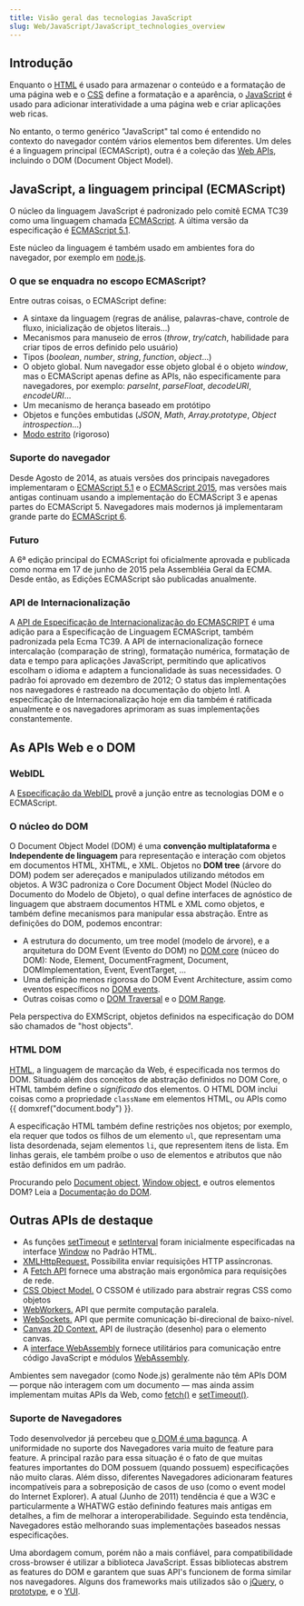 ```yaml
---
title: Visão geral das tecnologias JavaScript
slug: Web/JavaScript/JavaScript_technologies_overview
---
```


## Introdução

Enquanto o [HTML](/pt-BR/docs/Web/HTML) é usado para armazenar o conteúdo e a formatação de uma página web e o [CSS](/pt-BR/docs/Web/CSS) define a formatação e a aparência, o [JavaScript](/pt-BR/docs/Web/JavaScript) é usado para adicionar interatividade a uma página web e criar aplicações web ricas.

No entanto, o termo genérico "JavaScript" tal como é entendido no contexto do navegador contém vários elementos bem diferentes. Um deles é a linguagem principal (ECMAScript), outra é a coleção das [Web APIs](/pt-BR/docs/Web/Reference/API), incluindo o DOM (Document Object Model).

## JavaScript, a linguagem principal (ECMAScript)

O núcleo da linguagem JavaScript é padronizado pelo comitê ECMA TC39 como uma linguagem chamada [ECMAScript](/pt-BR/docs/JavaScript/Language_Resources). A última versão da especificação é [ECMAScript 5.1](http://ecma-international.org/ecma-262/5.1/).

Este núcleo da linguagem é também usado em ambientes fora do navegador, por exemplo em [node.js](http://nodejs.org/).

### O que se enquadra no escopo ECMAScript?

Entre outras coisas, o ECMAScript define:

- A sintaxe da linguagem (regras de análise, palavras-chave, controle de fluxo, inicialização de objetos literais...)
- Mecanismos para manuseio de erros (_throw_, _try/catch_, habilidade para criar tipos de erros definido pelo usuário)
- Tipos (_boolean_, _number_, _string_, _function_, _object_...)
- O objeto global. Num navegador esse objeto global é o objeto _window_, mas o ECMAScript apenas define as APIs, não especificamente para navegadores, por exemplo: _parseInt_, _parseFloat_, _decodeURI_, _encodeURI_...
- Um mecanismo de herança baseado em protótipo
- Objetos e funções embutidas (_JSON_, _Math_, _Array.prototype_, _Object introspection_...)
- [Modo estrito](/pt-BR/docs/Web/JavaScript/Reference/Strict_mode) (rigoroso)

### Suporte do navegador

Desde Agosto de 2014, as atuais versões dos principais navegadores implementaram o [ECMAScript 5.1](/pt-BR/docs/Web/JavaScript/New_in_JavaScript/ECMAScript_5_support_in_Mozilla) e o [ECMAScript 2015](/pt-BR/docs/Web/JavaScript/New_in_JavaScript/ECMAScript_2015_support_in_Mozilla), mas versões mais antigas continuam usando a implementação do ECMAScript 3 e apenas partes do ECMAScript 5. Navegadores mais modernos já implementaram grande parte do [ECMAScript 6](/pt-BR/docs/Web/JavaScript/New_in_JavaScript/ECMAScript_6_support_in_Mozilla).

### Futuro

A 6ª edição principal do ECMAScript foi oficialmente aprovada e publicada como norma em 17 de junho de 2015 pela Assembléia Geral da ECMA. Desde então, as Edições ECMAScript são publicadas anualmente.

### API de Internacionalização

A [API de Especificação de Internacionalização do ECMASCRIPT](http://ecma-international.org/ecma-402/1.0/) é uma adição para a Especificação de Linguagem ECMAScript, também padronizada pela Ecma TC39. A API de internacionalização fornece intercalação (comparação de string), formatação numérica, formatação de data e tempo para aplicações JavaScript, permitindo que aplicativos escolham o idioma e adaptem a funcionalidade às suas necessidades. O padrão foi aprovado em dezembro de 2012; O status das implementações nos navegadores é rastreado na documentação do objeto Intl. A especificação de Internacionalização hoje em dia também é ratificada anualmente e os navegadores aprimoram as suas implementações constantemente.

## As APIs Web e o DOM

### WebIDL

A [Especificação da WebIDL](http://dev.w3.org/2006/webapi/WebIDL/) provê a junção entre as tecnologias DOM e o ECMAScript.

### O núcleo do DOM

O Document Object Model (DOM) é uma **convenção multiplataforma** e **lndependente de linguagem** para representação e interação com objetos em documentos HTML, XHTML, e XML. Objetos no **DOM tree** (árvore do DOM) podem ser adereçados e manipulados utilizando métodos em objetos. A W3C padroniza o Core Document Object Model (Núcleo do Documento do Modelo de Objeto), o qual define interfaces de agnóstico de linguagem que abstraem documentos HTML e XML como objetos, e também define mecanismos para manipular essa abstração. Entre as definições do DOM, podemos encontrar:

- A estrutura do documento, um tree model (modelo de árvore), e a arquitetura do DOM Event (Evento do DOM) no [DOM core](http://dvcs.w3.org/hg/domcore/raw-file/tip/Overview.html) (núceo do DOM): Node, Element, DocumentFragment, Document, DOMImplementation, Event, EventTarget, …
- Uma definição menos rigorosa do DOM Event Architecture, assim como eventos específicos no [DOM events](http://dev.w3.org/2006/webapi/DOM-Level-3-Events/html/DOM3-Events.html).
- Outras coisas como o [DOM Traversal](http://www.w3.org/TR/DOM-Level-2-Traversal-Range/traversal.html) e o [DOM Range](http://html5.org/specs/dom-range.html).

Pela perspectiva do EXMScript, objetos definidos na especificação do DOM são chamados de "host objects".

### HTML DOM

[HTML](http://www.whatwg.org/html), a linguagem de marcação da Web, é especificada nos termos do DOM. Situado além dos conceitos de abstração definidos no DOM Core, o HTML também define o _significado_ dos elementos. O HTML DOM inclui coisas como a propriedade `className` em elementos HTML, ou APIs como {{ domxref("document.body") }}.

A especificação HTML também define restrições nos objetos; por exemplo, ela requer que todos os filhos de um elemento `ul`, que representam uma lista desordenada, sejam elementos `li`, que representem itens de lista. Em linhas gerais, ele também proíbe o uso de elementos e atributos que não estão definidos em um padrão.

Procurando pelo [Document object](/pt-BR/docs/DOM/document), [Window object](/pt-BR/docs/DOM/window), e outros elementos DOM? Leia a [Documentação do DOM](/pt-BR/docs/Gecko_DOM_Reference).

## Outras APIs de destaque

- As funções [setTimeout](/pt-BR/docs/Web/API/setTimeout) e [setInterval](/pt-BR/docs/Web/API/setInterval) foram inicialmente especificadas na interface [Window](http://www.whatwg.org/html/#window) no Padrão HTML.
- [XMLHttpRequest.](http://dev.w3.org/2006/webapi/XMLHttpRequest-2/) Possibilita enviar requisições HTTP assíncronas.
- A [Fetch API](https://fetch.spec.whatwg.org/) fornece uma abstração mais ergonômica para requisições de rede.
- [CSS Object Model.](http://dev.w3.org/csswg/cssom/) O CSSOM é utilizado para abstrair regras CSS como objetos
- [WebWorkers.](http://www.whatwg.org/specs/web-workers/current-work/) API que permite computação paralela.
- [WebSockets.](http://www.whatwg.org/C/#network) API que permite comunicação bi-direcional de baixo-nível.
- [Canvas 2D Context.](http://www.whatwg.org/html/#2dcontext) API de ilustração (desenho) para o elemento canvas.
- A [interface WebAssembly](https://webassembly.github.io/spec/js-api) fornece utilitários para comunicação entre código JavaScript e módulos [WebAssembly](https://developer.mozilla.org/en-US/docs/WebAssembly).

Ambientes sem navegador (como Node.js) geralmente não têm APIs DOM — porque não interagem com um documento — mas ainda assim implementam muitas APIs da Web, como [fetch()](https://developer.mozilla.org/pt-BR/docs/Web/API/fetch) e [setTimeout()](https://developer.mozilla.org/en-US/docs/Web/API/setTimeout).

### Suporte de Navegadores

Todo desenvolvedor já percebeu que [o DOM é uma bagunça](http://ejohn.org/blog/the-dom-is-a-mess/). A uniformidade no suporte dos Navegadores varia muito de feature para feature. A principal razão para essa situação é o fato de que muitas features importantes do DOM possuem (quando possuem) especificações não muito claras. Além disso, diferentes Navegadores adicionaram features incompatíveis para a sobreposição de casos de uso (como o event model do Internet Explorer). A atual (Junho de 2011) tendência é que a W3C e particularmente a WHATWG estão definindo features mais antigas em detalhes, a fim de melhorar a interoperabilidade. Seguindo esta tendência, Navegadores estão melhorando suas implementações baseados nessas especificações.

Uma abordagem comum, porém não a mais confiável, para compatibilidade cross-browser é utilizar a biblioteca JavaScript. Essas bibliotecas abstrem as features do DOM e garantem que suas API's funcionem de forma similar nos navegadores. Alguns dos frameworks mais utilizados são o [jQuery](http://jquery.com/), o [prototype](http://www.prototypejs.org/), e o [YUI](http://developer.yahoo.com/yui/).
